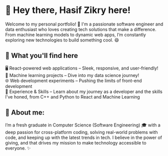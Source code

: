 # 👋 Hey there, Hasif Zikry here!

Welcome to my personal portfolio! 🚀 
I'm a passionate software engineer and data enthusiast who loves creating tech solutions that make a difference. From machine learning models to dynamic web apps, I’m constantly exploring new technologies to build something cool. 😄

## 🎯 What you'll find here
🖥️ React-powered web applications – Sleek, responsive, and user-friendly!<br>
🤖 Machine learning projects – Dive into my data science journey! <br>
🌐 Web development experiments – Pushing the limits of front-end development <br>
💼 Experience & Skills – Learn about my journey as a developer and the skills I've honed, from C++ and Python to React and Machine Learning<br>

## 💼 About me:
I’m a fresh graduate in Computer Science (Software Engineering) 🎓 with a deep passion for cross-platform coding, solving real-world problems with code, and keeping up with the latest trends in tech. I believe in the power of giving, and that drives my mission to make technology accessible to everyone. ✨

